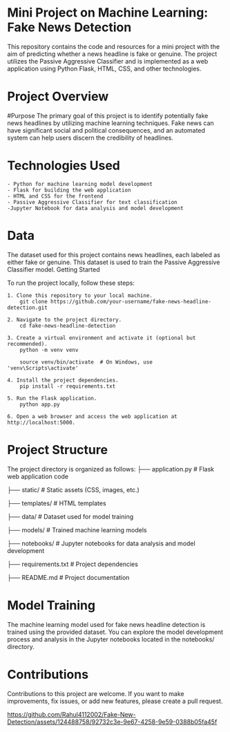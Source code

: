 # Mini Project on Machine Learning: Fake News Detection
This repository contains the code and resources for a mini project with the aim of predicting whether a news headline is fake or genuine. The project utilizes the Passive Aggressive Classifier and is implemented as a web application using Python Flask, HTML, CSS, and other technologies.
# Project Overview

#Purpose
The primary goal of this project is to identify potentially fake news headlines by utilizing machine learning techniques. Fake news can have significant social and political consequences, and an automated system can help users discern the credibility of headlines.
# Technologies Used
    - Python for machine learning model development
    - Flask for building the web application
    - HTML and CSS for the frontend
    - Passive Aggressive Classifier for text classification
    -Jupyter Notebook for data analysis and model development

# Data
The dataset used for this project contains news headlines, each labeled as either fake or genuine. This dataset is used to train the Passive Aggressive Classifier model.
Getting Started

To run the project locally, follow these steps:
    
    1. Clone this repository to your local machine.
        git clone https://github.com/your-username/fake-news-headline-detection.git

    2. Navigate to the project directory.
        cd fake-news-headline-detection

    3. Create a virtual environment and activate it (optional but recommended).
        python -m venv venv

        source venv/bin/activate  # On Windows, use 'venv\Scripts\activate'

    4. Install the project dependencies.
        pip install -r requirements.txt

    5. Run the Flask application.
        python app.py

    6. Open a web browser and access the web application at http://localhost:5000.

# Project Structure
The project directory is organized as follows:
├── application.py               # Flask web application code

├── static/              # Static assets (CSS, images, etc.)

├── templates/           # HTML templates

├── data/                # Dataset used for model training

├── models/              # Trained machine learning models

├── notebooks/           # Jupyter notebooks for data analysis and model development

├── requirements.txt     # Project dependencies

├── README.md            # Project documentation

# Model Training
The machine learning model used for fake news headline detection is trained using the provided dataset. You can explore the model development process and analysis in the Jupyter notebooks located in the notebooks/ directory.

# Contributions
Contributions to this project are welcome. If you want to make improvements, fix issues, or add new features, please create a pull request.

https://github.com/Rahul4112002/Fake-New-Detection/assets/124488758/92732c3e-9e67-4258-9e59-0388b05fa45f

